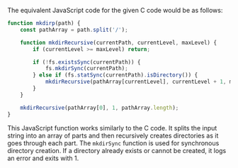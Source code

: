The equivalent JavaScript code for the given C code would be as follows:

```javascript
function mkdirp(path) {
    const pathArray = path.split('/');

    function mkdirRecursive(currentPath, currentLevel, maxLevel) {
        if (currentLevel >= maxLevel) return;

        if (!fs.existsSync(currentPath)) {
            fs.mkdirSync(currentPath);
        } else if (fs.statSync(currentPath).isDirectory()) {
            mkdirRecursive(pathArray[currentLevel], currentLevel + 1, maxLevel);
        }
    }

    mkdirRecursive(pathArray[0], 1, pathArray.length);
}
```

This JavaScript function works similarly to the C code. It splits the input string into an array of parts and then recursively creates directories as it goes through each part. The `mkdirSync` function is used for synchronous directory creation. If a directory already exists or cannot be created, it logs an error and exits with 1.

